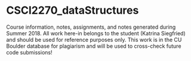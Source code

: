 # CSCI2270_dataStructures
Course information, notes, assignments, and notes generated during Summer 2018. All work here-in belongs to the student (Katrina Siegfried) and should be used for reference purposes only. This work is in the CU Boulder database for plagiarism and will be used to cross-check future code submissions!
